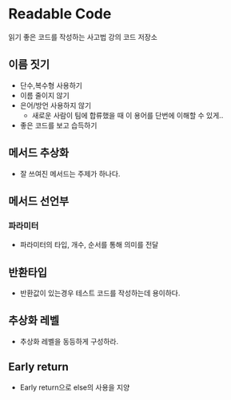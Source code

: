 # Readable Code
읽기 좋은 코드를 작성하는 사고법 강의 코드 저장소

## 이름 짓기

+ 단수,복수형 사용하기  
+ 이름 줄이지 않기
+ 은어/방언 사용하지 않기
  + 새로운 사람이 팀에 합류했을 때 이 용어를 단번에 이해할 수 있게..  
+ 좋은 코드를 보고 습득하기

## 메서드 추상화 

+ 잘 쓰여진 메서드는 주제가 하나다.

## 메서드 선언부 

### 파라미터 
+ 파라미터의 타입, 개수, 순서를 통해 의미를 전달

## 반환타입 
+ 반환값이 있는경우 테스트 코드를 작성하는데 용이하다.

## 추상화 레벨 
+ 추상화 레벨을 동등하게 구성하라.

## Early return
+ Early return으로 else의 사용을 지양